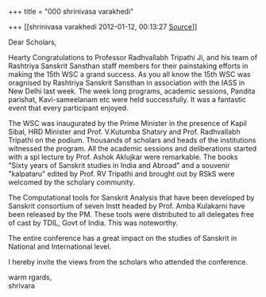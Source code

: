 +++
title = "000 shrinivasa varakhedi"

+++
[[shrinivasa varakhedi	2012-01-12, 00:13:27 [Source](https://groups.google.com/g/bvparishat/c/KECU_vvxsfo)]]



Dear Scholars,

Hearty Congratulations to Professor Radhvallabh Tripathi Ji, and his team of Rashtriya Sanskrit Sansthan staff members for their painstaking efforts in making the 15th WSC a grand success. As you all know the 15th WSC was oragnised by Rashtriya Sanskrit Sansthan in association with the IASS in New Delhi last week. The week long programs, academic sessions, Pandita parishat, Kavi-sameelanam etc were held successfully. It was a fantastic event that every participant enjoyed.

The WSC was inaugurated by the Prime Minister in the presence of Kapil Sibal, HRD Minister and Prof. V.Kutumba Shatsry and Prof. Radhvallabh Tripathi on the podium. Thousands of scholars and heads of the institutions witnessed the program. All the academic sessions and deliberations started with a spl lecture by Prof. Ashok Aklujkar were remarkable. The books "Sixty years of Sanskrit studies in India and Abroad" and a souvenir "kalpataru" edited by Prof. RV Tripathi and brought out by RSkS were welcomed by the scholary community.

The Computational tools for Sanskrit Analysis that have been developed by Sanskrit consortium of seven Instt headed by Prof. Amba Kulakarni have been released by the PM. These tools were distributed to all delegates free of cast by TDIL, Govt of India. This was noteworthy.

The entire conference has a great impact on the studies of Sanskrit in National and International level.

I hereby invite the views from the scholars who attended the conference.

warm rgards,  
shrivara

